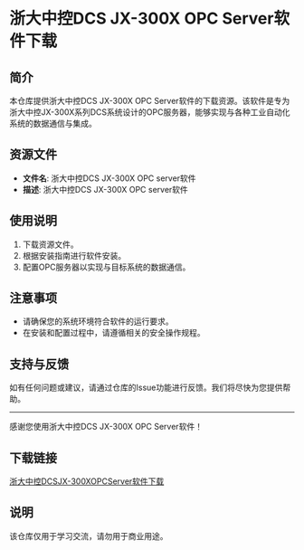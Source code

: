# 浙大中控DCS JX-300X OPC Server软件下载

## 简介
本仓库提供浙大中控DCS JX-300X OPC Server软件的下载资源。该软件是专为浙大中控JX-300X系列DCS系统设计的OPC服务器，能够实现与各种工业自动化系统的数据通信与集成。

## 资源文件
- **文件名**: 浙大中控DCS JX-300X OPC server软件
- **描述**: 浙大中控DCS JX-300X OPC server软件

## 使用说明
1. 下载资源文件。
2. 根据安装指南进行软件安装。
3. 配置OPC服务器以实现与目标系统的数据通信。

## 注意事项
- 请确保您的系统环境符合软件的运行要求。
- 在安装和配置过程中，请遵循相关的安全操作规程。

## 支持与反馈
如有任何问题或建议，请通过仓库的Issue功能进行反馈。我们将尽快为您提供帮助。

---

感谢您使用浙大中控DCS JX-300X OPC Server软件！

## 下载链接
[浙大中控DCSJX-300XOPCServer软件下载](https://pan.quark.cn/s/05f8a512e601)

## 说明

该仓库仅用于学习交流，请勿用于商业用途。
